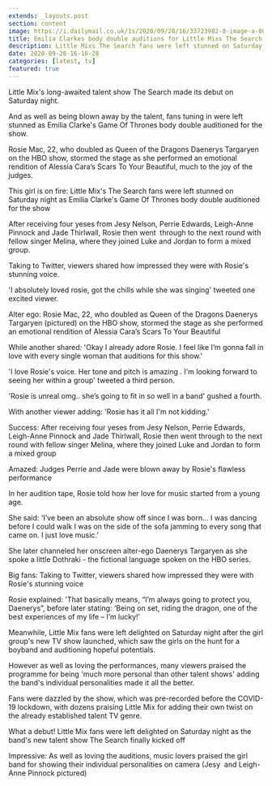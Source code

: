 ```yaml
---
extends: _layouts.post
section: content
image: https://i.dailymail.co.uk/1s/2020/09/28/16/33723982-0-image-a-80_1601305457366.jpg 
title: Emilia Clarkes body double auditions for Little Mixs The Search a 
description: Little Mixs The Search fans were left stunned on Saturday night as Emilia Clarkes Game Of Thrones body double auditioned for the show and wowed with her amazing voice. 
date: 2020-09-28-16-16-28 
categories: [latest, tv] 
featured: true 
--- 
```

Little Mix's long-awaited talent show The Search made its debut on Saturday night. 

And as well as being blown away by the talent, fans tuning in were left stunned as Emilia Clarke's Game Of Thrones body double auditioned for the show. 

Rosie Mac, 22, who doubled as Queen of the Dragons Daenerys Targaryen on the HBO show, stormed the stage as she performed an emotional rendition of Alessia Cara’s Scars To Your Beautiful, much to the joy of the judges.

This girl is on fire: Little Mix's The Search fans were left stunned on Saturday night as Emilia Clarke's Game Of Thrones body double auditioned for the show

After receiving four yeses from Jesy Nelson, Perrie Edwards, Leigh-Anne Pinnock and Jade Thirlwall, Rosie then went  through to the next round with fellow singer Melina, where they joined Luke and Jordan to form a mixed group.

Taking to Twitter, viewers shared how impressed they were with Rosie's stunning voice. 

'I absolutely loved rosie, got the chills while she was singing' tweeted one excited viewer.

Alter ego: Rosie Mac, 22, who doubled as Queen of the Dragons Daenerys Targaryen (pictured) on the HBO show, stormed the stage as she performed an emotional rendition of Alessia Cara’s Scars To Your Beautiful

While another shared: 'Okay I already adore Rosie. I feel like I’m gonna fall in love with every single woman that auditions for this show.'

'I love Rosie's voice. Her tone and pitch is amazing . I'm looking forward to seeing her within a group' tweeted a third person.

'Rosie is unreal omg.. she’s going to fit in so well in a band' gushed a fourth.

With another viewer adding: 'Rosie has it all I'm not kidding.'

Success: After receiving four yeses from Jesy Nelson, Perrie Edwards, Leigh-Anne Pinnock and Jade Thirlwall, Rosie then went through to the next round with fellow singer Melina, where they joined Luke and Jordan to form a mixed group

Amazed: Judges Perrie and Jade were blown away by Rosie's flawless performance

In her audition tape, Rosie told how her love for music started from a young age.

She said: 'I’ve been an absolute show off since I was born... I was dancing before I could walk I was on the side of the sofa jamming to every song that came on. I just love music.’ 

She later channeled her onscreen alter-ego Daenerys Targaryen as she spoke a little Dothraki - the fictional language spoken on the HBO series.  









Big fans: Taking to Twitter, viewers shared how impressed they were with Rosie's stunning voice

Rosie explained: 'That basically means, “I’m always going to protect you, Daenerys”, before later stating: ‘Being on set, riding the dragon, one of the best experiences of my life – I’m lucky!’ 

Meanwhile, Little Mix fans were left delighted on Saturday night after the girl group's new TV show launched, which saw the girls on the hunt for a boyband and auditioning hopeful potentials. 

However as well as loving the performances, many viewers praised the programme for being 'much more personal than other talent shows' adding the band's individual personalities made it all the better.

Fans were dazzled by the show, which was pre-recorded before the COVID-19 lockdown, with dozens praising Little Mix for adding their own twist on the already established talent TV genre. 

What a debut! Little Mix fans were left delighted on Saturday night as the band's new talent show The Search finally kicked off

Impressive: As well as loving the auditions, music lovers praised the girl band for showing their individual personalities on camera (Jesy  and Leigh-Anne Pinnock pictured)

